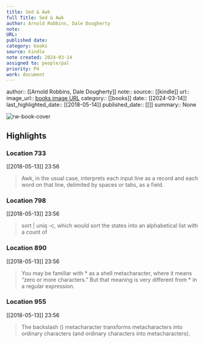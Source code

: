 ```yaml
---
title: Sed & Awk
full Title: Sed & Awk
author: Arnold Robbins, Dale Dougherty
note: 
URL: 
published date: 
category: books
source: kindle
note created: 2024-03-14
assigned to: people/pal
priority: P4
work: document
---
```

author:: [[Arnold Robbins, Dale Dougherty]]
note:: 
source:: [[kindle]]
url:: 
image_url:: [books image URL](https://images-na.ssl-images-amazon.com/images/I/51Emp42I29L._SL200_.jpg)
category:: [[books]]
date:: [[2024-03-14]]
last_highlighted_date:: [[2018-05-14]]
published_date:: [[]]
summary:: None

![rw-book-cover](https://images-na.ssl-images-amazon.com/images/I/51Emp42I29L._SL200_.jpg)

## Highlights
### Location 733
[[2018-05-13]] 23:56
> Awk, in the usual case, interprets each input line as a record and each word on that line, delimited by spaces or tabs, as a field.


### Location 798
[[2018-05-13]] 23:56
> sort | uniq -c, which would sort the states into an alphabetical list with a count of


### Location 890
[[2018-05-13]] 23:56
> You may be familiar with * as a shell metacharacter, where it means “zero or more characters.” But that meaning is very different from * in a regular expression.


### Location 955
[[2018-05-13]] 23:56
> The backslash (\) metacharacter transforms metacharacters into ordinary characters (and ordinary characters into metacharacters).


